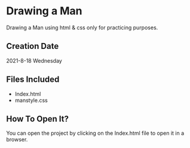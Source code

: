 # Drawing a Man
Drawing a Man using html & css only for practicing purposes. 

## Creation Date 
2021-8-18 Wednesday 

## Files Included
* Index.html
* manstyle.css 

## How To Open It?
You can open the project by clicking on the Index.html file to open it in a browser. 